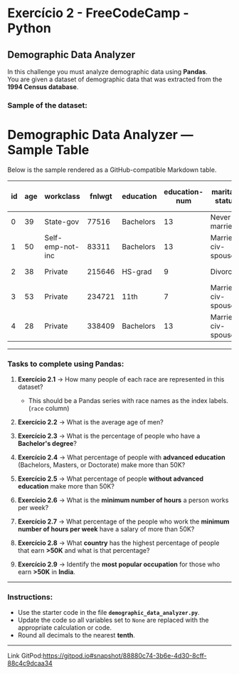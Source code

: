 # Exercício 2 - FreeCodeCamp - Python  
## Demographic Data Analyzer  

In this challenge you must analyze demographic data using **Pandas**.  
You are given a dataset of demographic data that was extracted from the **1994 Census database**.  

### Sample of the dataset:
# Demographic Data Analyzer — Sample Table

Below is the sample rendered as a GitHub-compatible Markdown table.

| id | age | workclass         | fnlwgt | education | education-num | marital-status      | occupation         | relationship  | race  | sex    | capital-gain | capital-loss | hours-per-week | native-country | salary |
|----|-----|-------------------|--------|-----------|---------------|---------------------|--------------------|---------------|-------|--------|--------------|--------------|----------------|----------------|--------|
| 0  | 39  | State-gov         | 77516  | Bachelors | 13            | Never-married       | Adm-clerical       | Not-in-family | White | Male   | 2174         | 0            | 40             | United-States  | <=50K  |
| 1  | 50  | Self-emp-not-inc  | 83311  | Bachelors | 13            | Married-civ-spouse  | Exec-managerial    | Husband       | White | Male   | 0            | 0            | 13             | United-States  | <=50K  |
| 2  | 38  | Private           | 215646 | HS-grad   | 9             | Divorced            | Handlers-cleaners  | Not-in-family | White | Male   | 0            | 0            | 40             | United-States  | <=50K  |
| 3  | 53  | Private           | 234721 | 11th      | 7             | Married-civ-spouse  | Handlers-cleaners  | Husband       | Black | Male   | 0            | 0            | 40             | United-States  | <=50K  |
| 4  | 28  | Private           | 338409 | Bachelors | 13            | Married-civ-spouse  | Prof-specialty     | Wife          | Black | Female | 0            | 0            | 40             | Cuba           | <=50K  |

---

### Tasks to complete using Pandas:

1. **Exercício 2.1** → How many people of each race are represented in this dataset?  
   - This should be a Pandas series with race names as the index labels. (`race` column)  

2. **Exercício 2.2** → What is the average age of men?  

3. **Exercício 2.3** → What is the percentage of people who have a **Bachelor's degree**?  

4. **Exercício 2.4** → What percentage of people with **advanced education** (Bachelors, Masters, or Doctorate) make more than 50K?  

5. **Exercício 2.5** → What percentage of people **without advanced education** make more than 50K?  

6. **Exercício 2.6** → What is the **minimum number of hours** a person works per week?  

7. **Exercício 2.7** → What percentage of the people who work the **minimum number of hours per week** have a salary of more than 50K?  

8. **Exercício 2.8** → What **country** has the highest percentage of people that earn **>50K** and what is that percentage?  

9. **Exercício 2.9** → Identify the **most popular occupation** for those who earn **>50K** in **India**.  

---

### Instructions:
- Use the starter code in the file **`demographic_data_analyzer.py`**.  
- Update the code so all variables set to `None` are replaced with the appropriate calculation or code.  
- Round all decimals to the nearest **tenth**.  
---

Link GitPod:https://gitpod.io#snapshot/88880c74-3b6e-4d30-8cff-88c4c9dcaa34